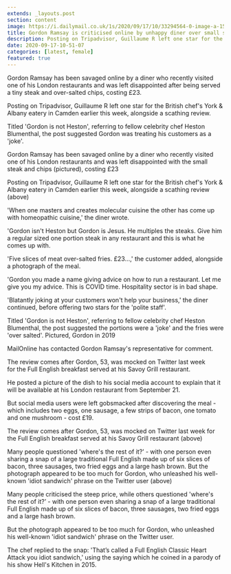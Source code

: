 ```yaml
---
extends: _layouts.post
section: content
image: https://i.dailymail.co.uk/1s/2020/09/17/10/33294564-0-image-a-15_1600335085040.jpg 
title: Gordon Ramsay is criticised online by unhappy diner over small steak and over-salted fries 
description: Posting on Tripadvisor, Guillaume R left one star for the British chefs York & Albany eatery in Camden earlier this week, alongside a scathing review. 
date: 2020-09-17-10-51-07 
categories: [latest, female] 
featured: true 
--- 
```

Gordon Ramsay has been savaged online by a diner who recently visited one of his London restaurants and was left disappointed after being served a tiny steak and over-salted chips, costing £23.

Posting on Tripadvisor, Guillaume R left one star for the British chef's York & Albany eatery in Camden earlier this week, alongside a scathing review.

Titled 'Gordon is not Heston', referring to fellow celebrity chef Heston Blumenthal, the post suggested Gordon was treating his customers as a 'joke'.

Gordon Ramsay has been savaged online by a diner who recently visited one of his London restaurants and was left disappointed with the small steak and chips (pictured), costing £23

Posting on Tripadvisor, Guillaume R left one star for the British chef's York & Albany eatery in Camden earlier this week, alongside a scathing review (above)

'When one masters and creates molecular cuisine the other has come up with homeopathic cuisine,' the diner wrote.

'Gordon isn't Heston but Gordon is Jesus. He multiples the steaks. Give him a regular sized one portion steak in any restaurant and this is what he comes up with.

'Five slices of meat over-salted fries. £23...,' the customer added, alongside a photograph of the meal. 

'Gordon you made a name giving advice on how to run a restaurant. Let me give you my advice. This is COVID time. Hospitality sector is in bad shape. 

'Blatantly joking at your customers won't help your business,' the diner continued, before offering two stars for the 'polite staff'.

Titled 'Gordon is not Heston', referring to fellow celebrity chef Heston Blumenthal, the post suggested the portions were a 'joke' and the fries were 'over salted'. Pictured, Gordon in 2019

MailOnline has contacted Gordon Ramsay's representative for comment. 

The review comes after Gordon, 53, was mocked on Twitter last week for the Full English breakfast served at his Savoy Grill restaurant.

He posted a picture of the dish to his social media account to explain that it will be available at his London restaurant from September 21.

But social media users were left gobsmacked after discovering the meal - which includes two eggs, one sausage, a few strips of bacon, one tomato and one mushroom - cost £19. 

The review comes after Gordon, 53, was mocked on Twitter last week for the Full English breakfast served at his Savoy Grill restaurant (above)

Many people questioned 'where's the rest of it?’ - with one person even sharing a snap of a large traditional Full English made up of six slices of bacon, three sausages, two fried eggs and a large hash brown. But the photograph appeared to be too much for Gordon, who unleashed his well-known 'idiot sandwich' phrase on the Twitter user (above)

Many people criticised the steep price, while others questioned 'where's the rest of it?’ - with one person even sharing a snap of a large traditional Full English made up of six slices of bacon, three sausages, two fried eggs and a large hash brown.

But the photograph appeared to be too much for Gordon, who unleashed his well-known 'idiot sandwich' phrase on the Twitter user. 

The chef replied to the snap: 'That’s called a Full English Classic Heart Attack you idiot sandwich,' using the saying which he coined in a parody of his show Hell's Kitchen in 2015.

